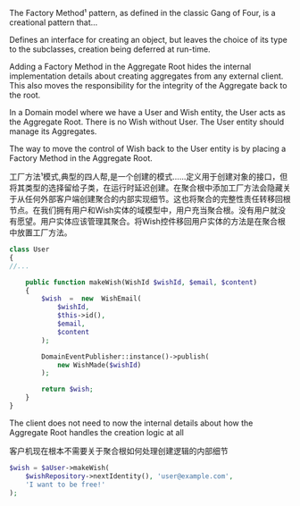 The Factory Method¹ pattern, as defined in the classic Gang of Four, is a creational pattern that…

Defines an interface for creating an object, but leaves the choice of its type to the subclasses, creation being deferred at run-time.

Adding a Factory Method in the Aggregate Root hides the internal implementation details about creating aggregates from any external client. This also moves the responsibility for the integrity of the Aggregate back to the root.

In a Domain model where we have a User and Wish entity, the User acts as the Aggregate Root. There is no Wish without User. The User entity should manage its Aggregates.

The way to move the control of Wish back to the User entity is by placing a Factory Method in the Aggregate Root.

工厂方法¹模式,典型的四人帮,是一个创建的模式……定义用于创建对象的接口，但将其类型的选择留给子类，在运行时延迟创建。在聚合根中添加工厂方法会隐藏关于从任何外部客户端创建聚合的内部实现细节。这也将聚合的完整性责任转移回根节点。在我们拥有用户和Wish实体的域模型中，用户充当聚合根。没有用户就没有愿望。用户实体应该管理其聚合。将Wish控件移回用户实体的方法是在聚合根中放置工厂方法。

```php
class User
{
//...

    public function makeWish(WishId $wishId, $email, $content)
    {
        $wish  =  new  WishEmail(
            $wishId,
            $this->id(),
            $email,
            $content
        );

        DomainEventPublisher::instance()->publish(
            new WishMade($wishId)
        );

        return $wish;
    }
}
```

The client does not need to now the internal details about how the Aggregate Root handles the creation logic at all

客户机现在根本不需要关于聚合根如何处理创建逻辑的内部细节

```php
$wish = $aUser->makeWish(
    $wishRepository->nextIdentity(), 'user@example.com',
    'I want to be free!'
);
```



